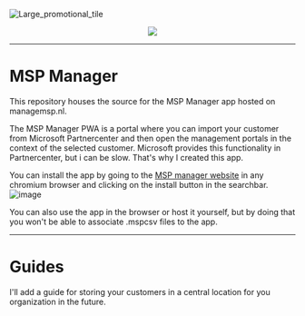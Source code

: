 ![Large_promotional_tile](https://github.com/Vertco/MSP-Manager/assets/47614276/a8a5ee80-b89a-43db-b9b3-a99f269d5587)
<p align="center">
  <a href="https://www.paypal.com/donate/?hosted_button_id=PLM7Q4RRJK48N" target="_blank">
    <img src="https://img.shields.io/badge/Donate-PayPal-green.svg"/>
  </a>
</p>

---

# MSP Manager
This repository houses the source for the MSP Manager app hosted on managemsp.nl.

The MSP Manager PWA is a portal where you can import your customer from Microsoft Partnercenter and then open the management portals in the context of the selected customer.
Microsoft provides this functionality in Partnercenter, but i can be slow. That's why I created this app.

You can install the app by going to the [MSP manager website](https://managemsp.nl) in any chromium browser and clicking on the install button in the searchbar.<br/>
![image](https://github.com/Vertco/MSP-Manager/assets/47614276/d8d6f205-c059-441c-b7d5-fcc4d3d18b0d)

You can also use the app in the browser or host it yourself, but by doing that you won't be able to associate .mspcsv files to the app.

---
# Guides
I'll add a guide for storing your customers in a central location for you organization in the future.
